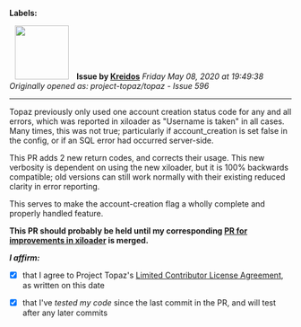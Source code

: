 **Labels:**



<a href="https://github.com/Kreidos"><img src="https://avatars0.githubusercontent.com/u/12466395?v=4" width="96" height="96" hspace="10"></img></a> **Issue by [Kreidos](https://github.com/Kreidos)**
_Friday May 08, 2020 at 19:49:38_
_Originally opened as: project-topaz/topaz - Issue 596_

----

Topaz previously only used one account creation status code for any and all errors, which was reported in xiloader as "Username is taken" in all cases. Many times, this was not true; particularly if account_creation is set false in the config, or if an SQL error had occurred server-side.

This PR adds 2 new return codes, and corrects their usage. This new verbosity is dependent on using the new xiloader, but it is 100% backwards compatible; old versions can still work normally with their existing reduced clarity in error reporting.

This serves to make the account-creation flag a wholly complete and properly handled feature.

**This PR should probably be held until my corresponding [PR for improvements in xiloader](https://github.com/zircon-tpl/xiloader/pull/2) is merged.**

**_I affirm:_**
- [x] that I agree to Project Topaz's [Limited Contributor License Agreement](http://project-topaz.com/blob/release/CONTRIBUTOR_AGREEMENT.md), as written on this date
- [x] that I've _tested my code_ since the last commit in the PR, and will test after any later commits
